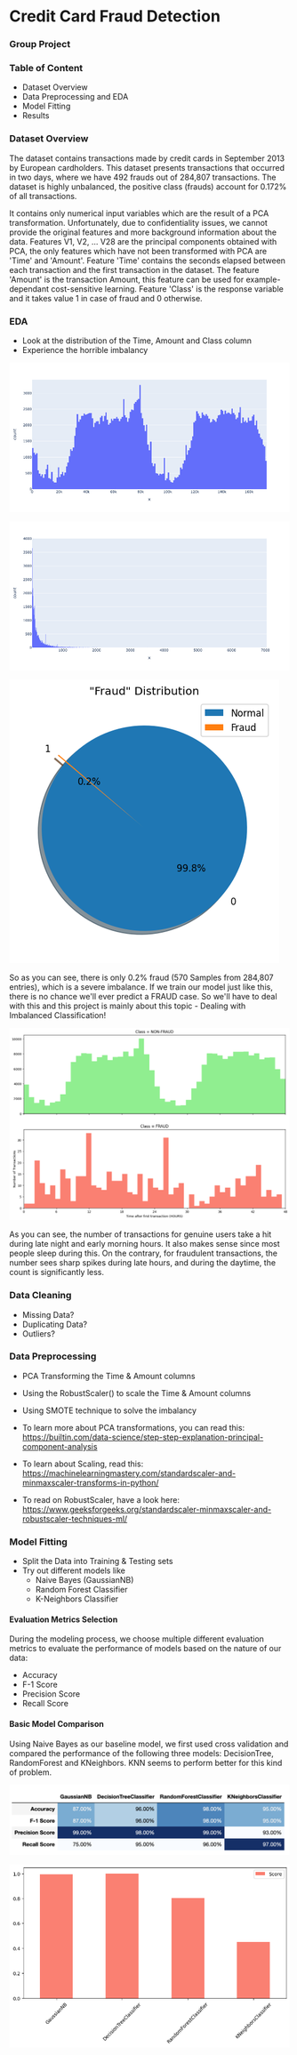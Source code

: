 # Credit Card Fraud Detection
### Group Project

### Table of Content
- Dataset Overview
- Data Preprocessing and EDA
- Model Fitting 
- Results


### Dataset Overview
The dataset contains transactions made by credit cards in September 2013 by European cardholders. This dataset presents transactions that occurred in two days, where we have 492 frauds out of 284,807 transactions. The dataset is highly unbalanced, the positive class (frauds) account for 0.172% of all transactions.

It contains only numerical input variables which are the result of a PCA transformation. Unfortunately, due to confidentiality issues, we cannot provide the original features and more background information about the data. Features V1, V2, … V28 are the principal components obtained with PCA, the only features which have not been transformed with PCA are 'Time' and 'Amount'. Feature 'Time' contains the seconds elapsed between each transaction and the first transaction in the dataset. The feature 'Amount' is the transaction Amount, this feature can be used for example-dependant cost-sensitive learning. Feature 'Class' is the response variable and it takes value 1 in case of fraud and 0 otherwise.

### EDA

- Look at the distribution of the Time, Amount and Class column
- Experience the horrible imbalancy

![alt text](https://github.com/nikhil-shrestha/credit-card-fraud-detection/blob/master/images/distribution_time.png?raw=true) 

![alt text](https://github.com/nikhil-shrestha/credit-card-fraud-detection/blob/master/images/distribution_amt.png?raw=true) 

![alt text](https://github.com/nikhil-shrestha/credit-card-fraud-detection/blob/master/images/distribution.png?raw=true) 

So as you can see, there is only 0.2% fraud (570 Samples from 284,807 entries), which is a severe imbalance. If we train our model just like this, there is no chance we'll ever predict a FRAUD case. So we'll have to deal with this and this project is mainly about this topic - Dealing with Imbalanced Classification!

![alt text](https://github.com/nikhil-shrestha/credit-card-fraud-detection/blob/master/images/relation.png?raw=true) 

As you can see, the number of transactions for genuine users take a hit during late night and early morning hours. It also makes sense since most people sleep during this. On the contrary, for fraudulent transactions, the number sees sharp spikes during late hours, and during the daytime, the count is significantly less.

### Data Cleaning

- Missing Data?
- Duplicating Data?
- Outliers?

### Data Preprocessing

- PCA Transforming the Time & Amount columns
- Using the RobustScaler() to scale the Time & Amount columns
- Using SMOTE technique to solve the imbalancy

- To learn more about PCA transformations, you can read this: https://builtin.com/data-science/step-step-explanation-principal-component-analysis

- To learn about Scaling, read this: https://machinelearningmastery.com/standardscaler-and-minmaxscaler-transforms-in-python/

- To read on RobustScaler, have a look here: https://www.geeksforgeeks.org/standardscaler-minmaxscaler-and-robustscaler-techniques-ml/

### Model Fitting

- Split the Data into Training & Testing sets
- Try out different models like
  - Naive Bayes (GaussianNB)
  - Random Forest Classifier
  - K-Neighbors Classifier
  

#### Evaluation Metrics Selection
During the modeling process, we choose multiple different evaluation metrics to evaluate the performance of models based on the nature of our data:

- Accuracy
- F-1 Score
- Precision Score
- Recall Score

#### Basic Model Comparison
Using Naive Bayes as our baseline model, we first used cross validation and compared the performance of the following three models: DecisionTree, RandomForest and KNeighbors. KNN seems to perform better for this kind of problem.

![alt text](https://github.com/nikhil-shrestha/credit-card-fraud-detection/blob/master/images/score_compare.png?raw=true) 


![alt text](https://github.com/nikhil-shrestha/credit-card-fraud-detection/blob/master/images/cross_validation.png?raw=true) 

